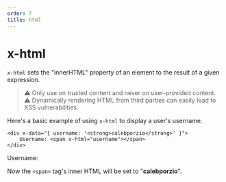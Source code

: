 ```yaml
---
order: 7
title: html
---
```


# x-html

`x-html` sets the "innerHTML" property of an element to the result of a given expression.

> ⚠️ Only use on trusted content and never on user-provided content. ⚠️
> Dynamically rendering HTML from third parties can easily lead to XSS vulnerabilities.

Here's a basic example of using `x-html` to display a user's username.

```alpine
<div x-data="{ username: '<strong>calebporzio</strong>' }">
    Username: <span x-html="username"></span>
</div>
```

<!-- START_VERBATIM -->
<div class="demo">
    <div x-data="{ username: '<strong>calebporzio</strong>' }">
        Username: <span x-html="username"></span>
    </div>
</div>
<!-- END_VERBATIM -->

Now the `<span>` tag's inner HTML will be set to "<strong>calebporzio</strong>".
